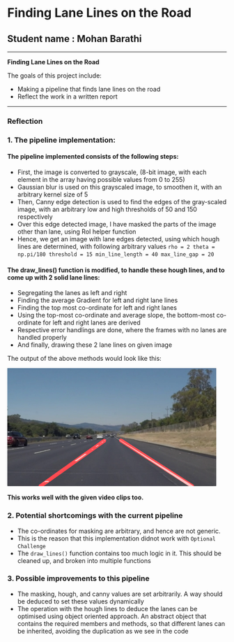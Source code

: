 # **Finding Lane Lines on the Road** 

## Student name : Mohan Barathi


---

**Finding Lane Lines on the Road**

The goals of this project include:
* Making a pipeline that finds lane lines on the road
* Reflect the work in a written report


[//]: # (Image References)

[image1]: ./examples/grayscale.jpg "Grayscale"

---

### Reflection

### 1. The pipeline implementation:

#### The pipeline implemented consists of the following steps:
* First, the image is converted to grayscale, (8-bit image, with each element in the array having possible values from 0 to 255)
* Gaussian blur is used on this grayscaled image, to smoothen it, with an arbitrary kernel size of 5
* Then, Canny edge detection is used to find the edges of the gray-scaled image, with an arbitrary low and high thresholds of 50 and 150 respectively
* Over this edge detected image, I have masked the parts of the image other than lane, using RoI helper function
* Hence, we get an image with lane edges detected, using which hough lines are determined, with following arbitrary values
`rho = 2
 theta = np.pi/180
 threshold = 15
 min_line_length = 40
 max_line_gap = 20`

#### The draw_lines() function is modified, to handle these hough lines, and to come up with 2 solid lane lines:
* Segregating the lanes as left and right
* Finding the average Gradient for left and right lane lines
* Finding the top most co-ordinate for left and right lanes
* Using the top-most co-ordinate and average slope, the bottom-most co-ordinate for left and right lanes are derived
* Respective error handlings are done, where the frames with no lanes are handled properly
* And finally, drawing these 2 lane lines on given image

The output of the above methods would look like this: 

<img src="test_images_output/output_Solid_Lanes_solidWhiteRight.jpg" width="480" alt="Combined Image" />

**This works well with the given video clips too.**


### 2. Potential shortcomings with the current pipeline

* The co-ordinates for masking are arbitrary, and hence are not generic.
* This is the reason that this implementation didnot work with `Optional Challenge`
* The `draw_lines()` function contains too much logic in it. This should be cleaned up, and broken into multiple functions


### 3. Possible improvements to this pipeline

* The masking, hough, and canny values are set arbitrarily. A way should be deduced to set these values dynamically
* The operation with the hough lines to deduce the lanes can be optimised using object oriented approach. An abstract object that contains the required members and methods, so that different lanes can be inherited, avoiding the duplication as we see in the code
